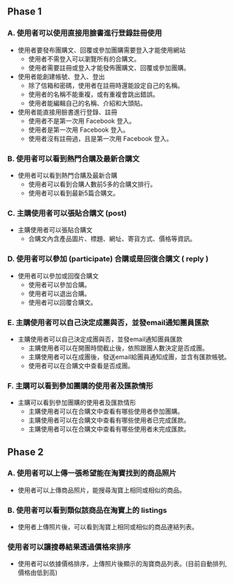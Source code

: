 ## Phase 1

### A. 使用者可以使用直接用臉書進行登錄註冊使用

* 使用者要發布團購文、回覆或參加團購需要登入才能使用網站
    * 使用者不需登入可以瀏覽所有的合購文。
    * 使用者需要註冊或登入才能發佈團購文、回覆或參加團購。
* 使用者能創建帳號、登入、登出
    * 除了信箱和密碼，使用者在註冊時還能設定自己的名稱。
    * 使用者的名稱不能重複，或有重複會跳出錯誤。
    * 使用者能編輯自己的名稱、介紹和大頭貼。
* 使用者能直接用臉書進行登錄、註冊
    * 使用者不是第一次用 Facebook 登入。
    * 使用者是第一次用 Facebook 登入。
    * 使用者沒有註冊過，且是第一次用 Facebook 登入。
    
    
### B. 使用者可以看到熱門合購及最新合購文

* 使用者可以看到熱門合購及最新合購
  * 使用者可以看到合購人數前5多的合購文排行。
  * 使用者可以看到最新5篇合購文。
  

### C. 主購使用者可以張貼合購文 (post)

* 主購使用者可以張貼合購文
    * 合購文內含產品圖片、標題、網址、寄貨方式、價格等資訊。


### D. 使用者可以參加 (participate) 合購或是回復合購文 ( reply ) 

* 使用者可以參加或回復合購文
   * 使用者可以參加合購。
   * 使用者可以退出合購。
   * 使用者可以回覆合購文。


### E. 主購使用者可以自己決定成團與否，並發email通知團員匯款

* 主購使用者可以自己決定成團與否，並發email通知團員匯款
   * 主購使用者可以在開團時間截止後，依照跟團人數決定是否成團。
   * 主購使用者可以在成團後，發送email給團員通知成團，並含有匯款帳號。
   * 使用者可以在合購文中查看是否成團。


### F. 主購可以看到參加團購的使用者及匯款情形

* 主購可以看到參加團購的使用者及匯款情形
   * 主購使用者可以在合購文中查看有哪些使用者參加團購。
   * 主購使用者可以在合購文中查看有哪些使用者已完成匯款。
   * 主購使用者可以在合購文中查看有哪些使用者未完成匯款。


## Phase 2

### A. 使用者可以上傳一張希望能在淘寶找到的商品照片

* 使用者可以上傳商品照片，能搜尋淘寶上相同或相似的商品。


### B. 使用者可以看到類似該商品在淘寶上的 listings

* 使用者上傳照片後，可以看到淘寶上相同或相似的商品連結列表。


### 使用者可以讓搜尋結果透過價格來排序

* 使用者可以依據價格排序，上傳照片後顯示的淘寶商品列表。(目前自動排列, 價格由低到高)